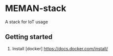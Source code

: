 # MEMAN-stack
A stack for IoT usage

## Getting started

1. Install [docker] https://docs.docker.com/install/
